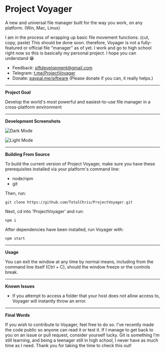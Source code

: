 # Project Voyager
A new and universal file manager built for the way you work, on any platform. (Win, Mac, Linux)

I am in the process of wrapping up basic file movement functions. (cut, copy, paste) This should be done soon. therefore, Voyager is not a fully-featured or official file "manager" as of yet. I work and go to high school right now so this is basically my personal project. I hope you can understand 😁

* Feedback: siftdevelopment@gmail.com
* Telegram: [t.me/ProjectVoyager](t.me/ProjectVoyager])
* Donate: [paypal.me/siftware](paypal.me/siftware)
(Please donate if you can, it really helps.)

***
**Project Goal**

Develop the world's most powerful and easiest-to-use file manager in a cross-platform environment
***
**Development Screenshots**

![Dark Mode](https://github.com/TotalChris/ProjectVoyager/blob/master/bin/scr/dark.png?raw=true "Voyager in a beautiful dark mode")

![Light Mode](https://github.com/TotalChris/ProjectVoyager/blob/master/bin/scr/light.png?raw=true "Voyager in an eye-searing (but elegant) light mode")

***
**Building From Source**

To build the current version of Project Voyager, make sure you have these prerequisites installed via your platform's command line:

* node/npm
* git

Then, run:

```
git clone https://github.com/TotalChris/ProjectVoyager.git
```

Next, cd into 'ProjectVoyager' and run:

```
npm i
```

After dependencies have been installed, run Voyager with:

```
npm start
```
***
**Usage**

You can exit the window at any time by normal means, including from the command line itself (Ctrl + C), should the window freeze or the controls break.

***
**Known Issues**

* If you attempt to access a folder that your host does not allow access to, Voyager will instantly throw an error.
***
**Final Words**

If you wish to contribute to Voyager, feel free to do so. I've recently made the code public so anyone can read it or test it. If I manage to get back to you on an issue or pull request, consider yourself lucky. Git is something I'm still learning, and being a teenager still in high school, I never have as much time as I need. Thank you for taking the time to check this out!

